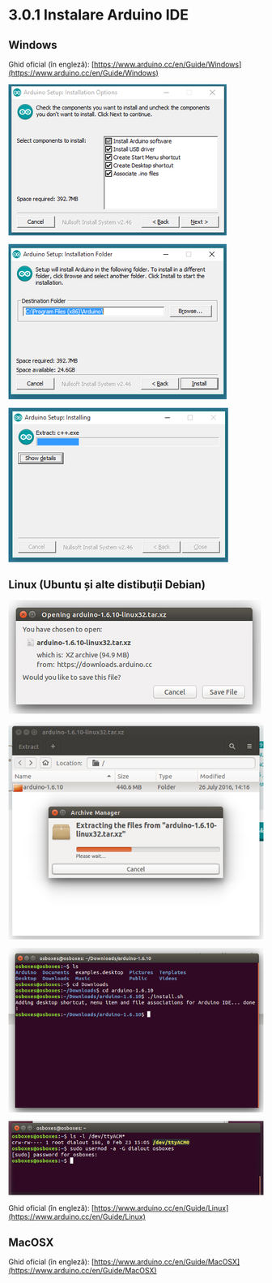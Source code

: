 # 3.0.1 Instalare Arduino IDE

## Windows

Ghid oficial \(în engleză\): [https://www.arduino.cc/en/Guide/Windows](https://www.arduino.cc/en/Guide/Windows)

![Alege componentele](../.gitbook/assets/drv_capture1.png)

  


![](../.gitbook/assets/drv_capture2.png)

![](../.gitbook/assets/drv_capture3.png)

## Linux \(Ubuntu și alte distibuții Debian\)

![](../.gitbook/assets/linux_download.jpg)

![](../.gitbook/assets/linux_extract.jpg)

![](../.gitbook/assets/linux_install_2.jpg)

![](../.gitbook/assets/ubuntu_serial.jpg)

Ghid oficial \(în engleză\): [https://www.arduino.cc/en/Guide/Linux](https://www.arduino.cc/en/Guide/Linux)

## MacOSX

Ghid oficial \(în engleză\): [https://www.arduino.cc/en/Guide/MacOSX](https://www.arduino.cc/en/Guide/MacOSX)

